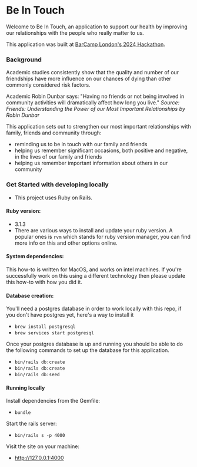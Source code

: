 # Be In Touch

Welcome to Be In Touch, an application to support our health by improving our relationships with the people who really matter to us.

This application was built at [BarCamp London's 2024 Hackathon](https://bclhack.wordpress.com/).

### Background

Academic studies consistently show that the quality and number of our friendships have more influence on our chances of dying than other commonly considered risk factors.

Academic Robin Dunbar says: "Having no friends or not being involved in community activities will dramatically affect how long you live." *Source: Friends: Understanding the Power of our Most Important Relationships by Robin Dunbar*

This application sets out to strengthen our most important relationships with family, friends and community through: 
- reminding us to be in touch with our family and friends
- helping us remember significant occasions, both positive and negative, in the lives of our family and friends
- helping us remember important information about others in our community

### Get Started with developing locally

- This project uses Ruby on Rails.

#### Ruby version:
- 3.1.3
- There are various ways to install and update your ruby version. A popular ones is `rvm` which stands for ruby version manager, you can find more info on this and other options online.

#### System dependencies:
This how-to is written for MacOS, and works on intel machines. If you're successfully work on this using a different technology then please update this how-to with how you did it. 

#### Database creation: 

You'll need a postgres database in order to work locally with this repo, if you don't have postgres yet, here's a way to install it
- `brew install postgresql`
- `brew services start postgresql`

Once your postgres database is up and running you should be able to do the following commands to set up the database for this application.
- `bin/rails db:create`
- `bin/rails db:create`
- `bin/rails db:seed`

#### Running locally

Install dependencies from the Gemfile:
- `bundle`

Start the rails server:
- `bin/rails s -p 4000`

Visit the site on your machine:
- http://127.0.0.1:4000

